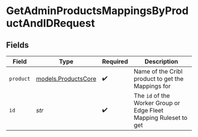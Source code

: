# GetAdminProductsMappingsByProductAndIDRequest


## Fields

| Field                                                                        | Type                                                                         | Required                                                                     | Description                                                                  |
| ---------------------------------------------------------------------------- | ---------------------------------------------------------------------------- | ---------------------------------------------------------------------------- | ---------------------------------------------------------------------------- |
| `product`                                                                    | [models.ProductsCore](../models/productscore.md)                             | :heavy_check_mark:                                                           | Name of the Cribl product to get the Mappings for                            |
| `id`                                                                         | *str*                                                                        | :heavy_check_mark:                                                           | The <code>id</code> of the Worker Group or Edge Fleet Mapping Ruleset to get |